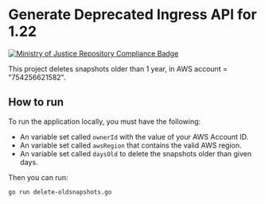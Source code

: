 # Generate Deprecated Ingress API for 1.22

[![Ministry of Justice Repository Compliance Badge](https://github-community.service.justice.gov.uk/repository-standards/api/cloud-platform-delete-oldsnapshots/badge)](https://github-community.service.justice.gov.uk/repository-standards/cloud-platform-delete-oldsnapshots)

This project deletes snapshots older than 1 year, in AWS account = "754256621582".

## How to run

To run the application locally, you must have the following:

- An variable set called `ownerId` with the value of your AWS Account ID.
- An variable set called `awsRegion` that contains the valid AWS region.
- An variable set called `daysOld` to delete the snapshots older than given days.

Then you can run:

```bash
go run delete-oldsnapshots.go
```
